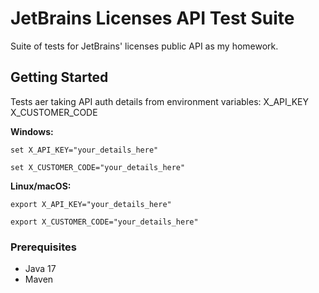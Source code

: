 # JetBrains Licenses API Test Suite

Suite of tests for JetBrains' licenses public API as my homework. 

## Getting Started

Tests aer taking API auth details from environment variables: 
X_API_KEY
X_CUSTOMER_CODE

**Windows:**

`set X_API_KEY="your_details_here"`

`set X_CUSTOMER_CODE="your_details_here"`


**Linux/macOS:**

`export X_API_KEY="your_details_here"`

`export X_CUSTOMER_CODE="your_details_here"`

### Prerequisites

- Java 17
- Maven